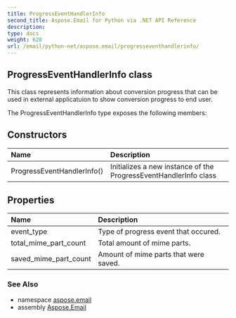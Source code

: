```yaml
---
title: ProgressEventHandlerInfo
second_title: Aspose.Email for Python via .NET API Reference
description: 
type: docs
weight: 620
url: /email/python-net/aspose.email/progresseventhandlerinfo/
---
```


## ProgressEventHandlerInfo class

This class represents information about conversion progress that can be used in external applicatuion to show conversion progress to end user.

The ProgressEventHandlerInfo type exposes the following members:
## Constructors
| Name | Description |
| :- | :- |
|ProgressEventHandlerInfo()|Initializes a new instance of the ProgressEventHandlerInfo class|
## Properties
| Name | Description |
| :- | :- |
|event_type|Type of progress event that occured.|
|total_mime_part_count|Total amount of mime parts.|
|saved_mime_part_count|Amount of mime parts that were saved.|

### See Also

* namespace [aspose.email](/email/python-net/aspose.email/)
* assembly [Aspose.Email](/slides/python-net/)

